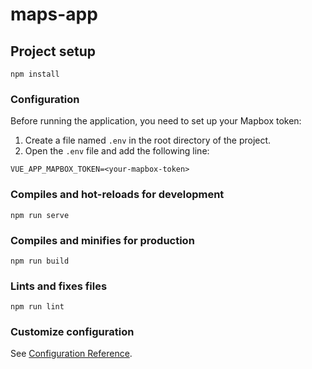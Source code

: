 # maps-app

## Project setup
```
npm install
```

### Configuration

Before running the application, you need to set up your Mapbox token:

1. Create a file named `.env` in the root directory of the project.
2. Open the `.env` file and add the following line:

```
VUE_APP_MAPBOX_TOKEN=<your-mapbox-token>
```

### Compiles and hot-reloads for development
```
npm run serve
```

### Compiles and minifies for production
```
npm run build
```

### Lints and fixes files
```
npm run lint
```

### Customize configuration
See [Configuration Reference](https://cli.vuejs.org/config/).
